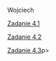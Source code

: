 <html lang="pl">

<head>
<meta charset="utf-8">

</head>

<body>
<p>Wojciech</p>
<a href="./zadanie1.html">Zadanie 4.1</a>
<p><a href="./zadanie2.html">Zadanie 4.2</a></p>
<p></p><a href="./zadanie3.html">Zadanie 4.3</a></body>p>
</body>

</html>
